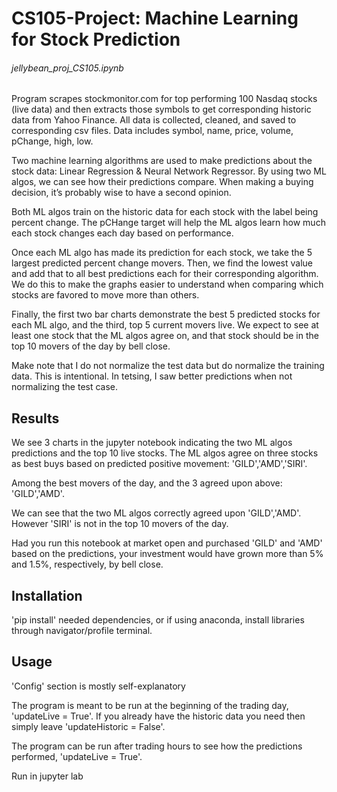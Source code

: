 # CS105-Project: Machine Learning for Stock Prediction

###### jellybean_proj_CS105.ipynb

Program scrapes stockmonitor.com for top performing 100 Nasdaq stocks (live data) 
and then extracts those symbols to get corresponding historic data from Yahoo Finance.
All data is collected, cleaned, and saved to corresponding csv files.
Data includes symbol, name, price, volume, pChange, high, low.

Two machine learning algorithms are used to make predictions about the stock data: 
Linear Regression & Neural Network Regressor. By using two ML algos, we can see how
their predictions compare. When making a buying decision, it’s probably wise to have 
a second opinion.

Both ML algos train on the historic data for each stock with the label being percent change.
The pCHange target will help the ML algos learn how much each stock changes each day based 
on performance.

Once each ML algo has made its prediction for each stock, we take the 5 largest predicted
percent change movers. Then, we find the lowest value and add that to all best predictions 
each for their corresponding algorithm. We do this to make the graphs easier to understand 
when comparing which stocks are favored to move more than others.

Finally, the first two bar charts demonstrate the best 5 predicted stocks for each ML algo, and
the third, top 5 current movers live. We expect to see at least one stock that the ML algos agree 
on, and that stock should be in the top 10 movers of the day by bell close.

Make note that I do not normalize the test data but do normalize the training data. This is
intentional. In tetsing, I saw better predictions when not normalizing the test case.

## Results

We see 3 charts in the jupyter notebook indicating the two ML algos predictions and the top 10 live stocks.
The ML algos agree on three stocks as best buys based on predicted positive movement: 'GILD','AMD','SIRI'.

Among the best movers of the day, and the 3 agreed upon above: 'GILD','AMD'.

We can see that the two ML algos correctly agreed upon 'GILD','AMD'. However 'SIRI' is not in the top 10 movers 
of the day.

Had you run this notebook at market open and purchased 'GILD' and 'AMD' based on the predictions, your investment would have grown more than 5% and 1.5%, respectively, by bell close.

## Installation

'pip install' needed dependencies, or if using anaconda, 
install libraries through navigator/profile terminal.

## Usage

'Config' section is mostly self-explanatory

The program is meant to be run at the beginning of the trading day, 'updateLive = True'.
If you already have the historic data you need then simply leave 'updateHistoric = False'.

The program can be run after trading hours to see how the predictions performed, 'updateLive = True'.

Run in jupyter lab

